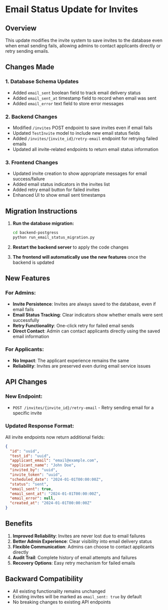 # Email Status Update for Invites

## Overview
This update modifies the invite system to save invites to the database even when email sending fails, allowing admins to contact applicants directly or retry sending emails.

## Changes Made

### 1. Database Schema Updates
- Added `email_sent` boolean field to track email delivery status
- Added `email_sent_at` timestamp field to record when email was sent
- Added `email_error` text field to store error messages

### 2. Backend Changes
- Modified `/invites` POST endpoint to save invites even if email fails
- Updated `TestInvite` model to include new email status fields
- Added `/invites/{invite_id}/retry-email` endpoint for retrying failed emails
- Updated all invite-related endpoints to return email status information

### 3. Frontend Changes
- Updated invite creation to show appropriate messages for email success/failure
- Added email status indicators in the invites list
- Added retry email button for failed invites
- Enhanced UI to show email sent timestamps

## Migration Instructions

1. **Run the database migration:**
   ```bash
   cd backend-postgress
   python run_email_status_migration.py
   ```

2. **Restart the backend server** to apply the code changes

3. **The frontend will automatically use the new features** once the backend is updated

## New Features

### For Admins:
- **Invite Persistence**: Invites are always saved to the database, even if email fails
- **Email Status Tracking**: Clear indicators show whether emails were sent successfully
- **Retry Functionality**: One-click retry for failed email sends
- **Direct Contact**: Admin can contact applicants directly using the saved email information

### For Applicants:
- **No Impact**: The applicant experience remains the same
- **Reliability**: Invites are preserved even during email service issues

## API Changes

### New Endpoint:
- `POST /invites/{invite_id}/retry-email` - Retry sending email for a specific invite

### Updated Response Format:
All invite endpoints now return additional fields:
```json
{
  "id": "uuid",
  "test_id": "uuid",
  "applicant_email": "email@example.com",
  "applicant_name": "John Doe",
  "invited_by": "uuid",
  "invite_token": "uuid",
  "scheduled_date": "2024-01-01T00:00:00Z",
  "status": "sent",
  "email_sent": true,
  "email_sent_at": "2024-01-01T00:00:00Z",
  "email_error": null,
  "created_at": "2024-01-01T00:00:00Z"
}
```

## Benefits

1. **Improved Reliability**: Invites are never lost due to email failures
2. **Better Admin Experience**: Clear visibility into email delivery status
3. **Flexible Communication**: Admins can choose to contact applicants directly
4. **Audit Trail**: Complete history of email attempts and failures
5. **Recovery Options**: Easy retry mechanism for failed emails

## Backward Compatibility

- All existing functionality remains unchanged
- Existing invites will be marked as `email_sent: true` by default
- No breaking changes to existing API endpoints
